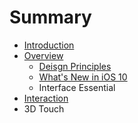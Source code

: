 # Summary

* [Introduction](README.md)
* [Overview](overview.md)
   * [Deisgn Principles](deisgn_principles.md)
   * [What's New in iOS 10](whats-new-in-ios-10.md)
   * Interface Essential
* [Interaction](interaction.md)
* 3D Touch

